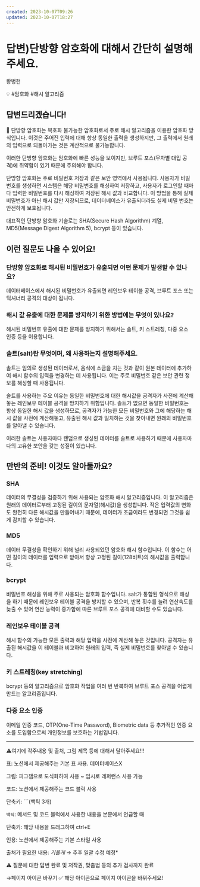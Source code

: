 ```yaml
---
created: 2023-10-07T09:26
updated: 2023-10-07T18:27
---
```

# 답변)단방향 암호화에 대해서 간단히 설명해주세요.

황병헌

💡 #암호화 #해시 알고리즘

## 답변드리겠습니다!

<aside>
📌 단방향 암호화는 복호화 불가능한 암호화로서 주로 해시 알고리즘을 이용한 암호화 방식입니다. 이것은 주어진 입력에 대해 항상 동일한 출력을 생성하지만, 그 출력에서 원래의 입력으로 되돌아가는 것은 계산적으로 불가능합니다.

이러한 단방향 암호화는 암호화에 빠른 성능을 보이지만, 브루트 포스(무차별 대입 공격)에 취약함이 있기 때문에 주의해야 합니다.

</aside>

단방향 암호화는 주로 비밀번호 저장과 같은 보안 영역에서 사용됩니다. 사용자가 비밀번호를 생성하면 시스템은 해당 비밀번호를 해싱하여 저장하고, 사용자가 로그인할 때마다 입력한 비밀번호를 다시 해싱하여 저장된 해시 값과 비교합니다. 이 방법을 통해 실제 비밀번호가 아닌 해시 값만 저장되므로, 데이터베이스가 유출되더라도 실제 비밀 번호는 안전하게 보호됩니다.

대표적인 단방향 암호화 기술로는 SHA(Secure Hash Algorithm) 계열, MD5(Message Digest Algorithm 5), bcrypt 등이 있습니다.

## 이런 질문도 나올 수 있어요!

### 단방향 암호화로 **해시된 비밀번호가 유출되면 어떤 문제가 발생할 수 있나요?**

데이터베이스에서 해시된 비밀번호가 유출되면 레인보우 테이블 공격, 브루트 포스 또는 딕셔너리 공격의 대상이 됩니다.

### 해시 값 유출에 대한 문제를 방지하기 위한 방법에는 무엇이 있나요?

해시된 비밀번호 유출에 대한 문제를 방지하기 위해서는 솔트, 키 스트레칭, 다중 요소 인증 등을 이용합니다.

### **솔트(salt)란 무엇이며, 왜 사용하는지 설명해주세요.**

솔트는 임의로 생성된 데이터로서, 음식에 소금을 치는 것과 같이 원본 데이터에 추가하여 해시 함수의 입력을 변경하는 데 사용됩니다. 이는 주로 비밀번호 같은 보안 관련 정보를 해싱할 때 사용됩니다.

솔트를 사용하는 주요 이유는 동일한 비밀번호에 대한 해시값을 공격자가 사전에 계산해놓는 레인보우 테이블 공격을 방지하기 위함입니다. 솔트가 없으면 동일한 비밀번호는 항상 동일한 해시 값을 생성하므로, 공격자가 가능한 모든 비밀번호와 그에 해당하는 해시 값을 사전에 계산해놓고, 유출된 해시 값과 일치하는 것을 찾아내면 원래의 비밀번호를 알아낼 수 있습니다.

이러한 솔트는 사용자마다 랜덤으로 생성된 데이터를 솔트로 사용하기 때문에 사용자마다의 고유한 보안을 갖는 성질이 있습니다.

## **만반의 준비! 이것도 알아둘까요?**

### SHA

데이터의 무결성을 검증하기 위해 사용되는 암호화 해시 알고리즘입니다. 이 알고리즘은 원래의 데이터로부터 고정된 길이의 문자열(해시값)을 생성합니다. 작은 입력값의 변화도 완전히 다른 해시값을 만들어내기 때문에, 데이터가 조금이라도 변경되면 그것을 쉽게 감지할 수 있습니다.

### MD5

데이터 무결성을 확인하기 위해 널리 사용되었던 암호화 해시 함수입니다. 이 함수는 어떤 길이의 데이터를 입력으로 받아서 항상 고정된 길이(128비트)의 해시값을 출력합니다.

### bcrypt

비밀번호 해싱을 위해 주로 사용되는 암호화 함수입니다. salt가 통합된 형식으로 해싱을 하기 때문에 레인보우 테이블 공격을 방지할 수 있으며, 반복 횟수를 늘려 연산속도를 늦출 수 있어 연산 능력이 증가함에 따른 브루트 포스 공격에 대비할 수도 있습니다.

### 레인보우 테이블 공격

해시 함수의 가능한 모든 출력과 해당 입력을 사전에 계산해 놓은 것입니다. 공격자는 유출된 해시값을 이 테이블과 비교하여 원래의 입력, 즉 실제 비밀번호를 찾아낼 수 있습니다.

### 키 스트레칭(key stretching)

bcrypt 등의 알고리즘으로 암호화 작업을 여러 번 반복하여 브루트 포스 공격을 어렵게 만드는 알고리즘입니다.

### 다중 요소 인증

이메일 인증 코드, OTP(One-Time Password), Biometric data 등 추가적인 인증 요소를 도입함으로써 개인정보를 보호하는 기법입니다.

---

⚠️여기에 각주내용 및 출처, 그림 제목 등에 대해서 달아주세요!!!

표: 노션에서 제공해주는 기본 표 사용. 데이터베이스X

그림: 피그잼으로 도식화하여 사용 ~ 임시로 레퍼런스 사용 가능

코드: 노션에서 제공해주는 코드 블럭 사용 

단축키: ```(백틱 3개)

`백틱`: 메서드 및 코드 블럭에서 사용한 내용을 본문에서 언급할 때 

단축키: 해당 내용을 드래그하여 ctrl+E

인용: 노션에서 제공해주는 기본 스타일 사용

출처가 필요한 내용: *기울게* → 추후 일괄 수정 예정*

⚠️ 질문에 대한 답변 완료 및 저작권, 맞춤법 등의 추가 검사까지 완료

→페이지 아이콘 바꾸기 ✅ 해당 아이콘으로 페이지 아이콘을 바꿔주세요!